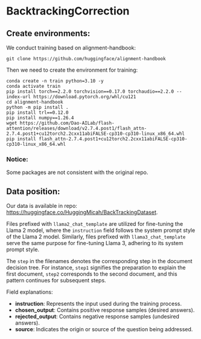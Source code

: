 # BacktrackingCorrection

## Create environments:
We conduct training based on alignment-handbook:
```shell
git clone https://github.com/huggingface/alignment-handbook
```
Then we need to create the environment for training:
```shell
conda create -n train python=3.10 -y
conda activate train
pip install torch==2.2.0 torchvision==0.17.0 torchaudio==2.2.0 --index-url https://download.pytorch.org/whl/cu121
cd alignment-handbook
python -m pip install .
pip install trl==0.12.0
pip install numpy==1.26.4
wget https://github.com/Dao-AILab/flash-attention/releases/download/v2.7.4.post1/flash_attn-2.7.4.post1+cu12torch2.2cxx11abiFALSE-cp310-cp310-linux_x86_64.whl
pip install flash_attn-2.7.4.post1+cu12torch2.2cxx11abiFALSE-cp310-cp310-linux_x86_64.whl
```
### Notice:
Some packages are not consistent with the original repo.

## Data position:
Our data is available in repo: https://huggingface.co/HuggingMicah/BackTrackingDataset.

Files prefixed with `llama2_chat_template` are utilized for fine-tuning the Llama 2 model, where the `instruction` field follows the system prompt style of the Llama 2 model. Similarly, files prefixed with `llama3_chat_template` serve the same purpose for fine-tuning Llama 3, adhering to its system prompt style.  

The `step` in the filenames denotes the corresponding step in the document decision tree. For instance, `step1` signifies the preparation to explain the first document, `step2` corresponds to the second document, and this pattern continues for subsequent steps.  

Field explanations:  
- **instruction**: Represents the input used during the training process.  
- **chosen_output**: Contains positive response samples (desired answers).  
- **rejected_output**: Contains negative response samples (undesired answers).  
- **source**: Indicates the origin or source of the question being addressed.

